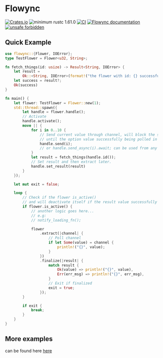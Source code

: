 # Flowync

[![Crates.io](https://img.shields.io/crates/v/flowync.svg)](https://crates.io/crates/flowync)
![minimum rustc 1.61.0](https://img.shields.io/badge/rustc-1.61.0-blue.svg)
[![CI](https://github.com/Ar37-rs/flowync/actions/workflows/ci.yml/badge.svg)](https://github.com/Ar37-rs/flowync/actions/workflows/ci.yml)
[![Flowync documentation](https://docs.rs/flowync/badge.svg)](https://docs.rs/flowync)
[![unsafe forbidden](https://img.shields.io/badge/unsafe-forbidden-success.svg)](https://github.com/rust-secure-code/safety-dance/)



## Quick Example

```rust
use flowync::{Flower, IOError};
type TestFlower = Flower<u32, String>;

fn fetch_things(id: usize) -> Result<String, IOError> {
    let result =
        Ok::<String, IOError>(format!("the flower with id: {} successfully completed fetching.", id));
    let success = result?;
    Ok(success)
}

fn main() {
    let flower: TestFlower = Flower::new(1);
    std::thread::spawn({
        let handle = flower.handle();
        // Activate
        handle.activate();
        move || {
            for i in 0..10 {
                // Send current value through channel, will block the spawned thread
                // until the option value successfully being polled in the main thread.
                handle.send(i);
                // or handle.send_async(i).await; can be used from any multithreaded async runtime,
            }
            let result = fetch_things(handle.id());
            // Set result and then extract later.
            handle.set_result(result)
        }
    });

    let mut exit = false;

    loop {
        // Check if the flower is_active()
        // and will deactivate itself if the result value successfully received.
        if flower.is_active() {
            // another logic goes here...
            // e.g:
            // notify_loading_fn();

            flower
                .extract(|channel| {
                    // Poll channel
                    if let Some(value) = channel {
                        println!("{}", value);
                    }
                })
                .finalize(|result| {
                    match result {
                        Ok(value) => println!("{}", value),
                        Err(err_msg) => println!("{}", err_msg),
                    }
                    // Exit if finalized
                    exit = true;
                });
        }

        if exit {
            break;
        }
    }
}
```

## More examples
can be found here [here](https://github.com/Ar37-rs/flowync/tree/main/examples)
